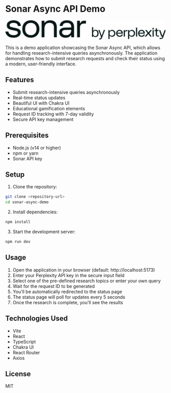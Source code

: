 # Sonar Async API Demo

<div align="center">
  <img src="public/logo.svg" alt="Perplexity Logo" height="60px" />
</div>

This is a demo application showcasing the Sonar Async API, which allows for handling research-intensive queries asynchronously. The application demonstrates how to submit research requests and check their status using a modern, user-friendly interface.

## Features

- Submit research-intensive queries asynchronously
- Real-time status updates
- Beautiful UI with Chakra UI
- Educational gamification elements
- Request ID tracking with 7-day validity
- Secure API key management

## Prerequisites

- Node.js (v14 or higher)
- npm or yarn
- Sonar API key

## Setup

1. Clone the repository:
```bash
git clone <repository-url>
cd sonar-async-demo
```

2. Install dependencies:
```bash
npm install
```

3. Start the development server:
```bash
npm run dev
```

## Usage

1. Open the application in your browser (default: http://localhost:5173)
2. Enter your Perplexity API key in the secure input field
3. Select one of the pre-defined research topics or enter your own query
4. Wait for the request ID to be generated
5. You'll be automatically redirected to the status page
6. The status page will poll for updates every 5 seconds
7. Once the research is complete, you'll see the results

## Technologies Used

- Vite
- React
- TypeScript
- Chakra UI
- React Router
- Axios

## License

MIT 